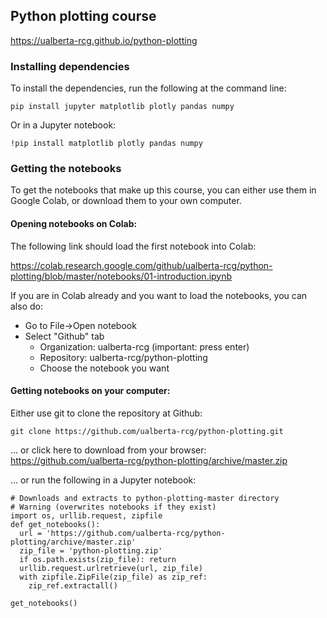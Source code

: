 ## Python plotting course

<https://ualberta-rcg.github.io/python-plotting>

### Installing dependencies

To install the dependencies, run the following at the command line:

```
pip install jupyter matplotlib plotly pandas numpy
```

Or in a Jupyter notebook:

```
!pip install matplotlib plotly pandas numpy
```

### Getting the notebooks

To get the notebooks that make up this course, you can either use them in
Google Colab, or download them to your own computer.

#### Opening notebooks on Colab:

The following link should load the first notebook into Colab:

<https://colab.research.google.com/github/ualberta-rcg/python-plotting/blob/master/notebooks/01-introduction.ipynb>

If you are in Colab already and you want to load the notebooks, you can also do:

* Go to File->Open notebook
* Select "Github" tab
  * Organization: ualberta-rcg (important: press enter)
  * Repository: ualberta-rcg/python-plotting
  * Choose the notebook you want

#### Getting notebooks on your computer:

Either use git to clone the repository at Github:

```
git clone https://github.com/ualberta-rcg/python-plotting.git
```

... or click here to download from your browser: <https://github.com/ualberta-rcg/python-plotting/archive/master.zip>

... or run the following in a Jupyter notebook:

```
# Downloads and extracts to python-plotting-master directory
# Warning (overwrites notebooks if they exist)
import os, urllib.request, zipfile
def get_notebooks():
  url = 'https://github.com/ualberta-rcg/python-plotting/archive/master.zip'
  zip_file = 'python-plotting.zip'
  if os.path.exists(zip_file): return
  urllib.request.urlretrieve(url, zip_file)
  with zipfile.ZipFile(zip_file) as zip_ref:
    zip_ref.extractall()

get_notebooks()
```
